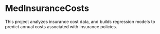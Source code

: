 # MedInsuranceCosts
This project analyzes insurance cost data, and builds regression models to predict annual costs associated with insurance policies. 
